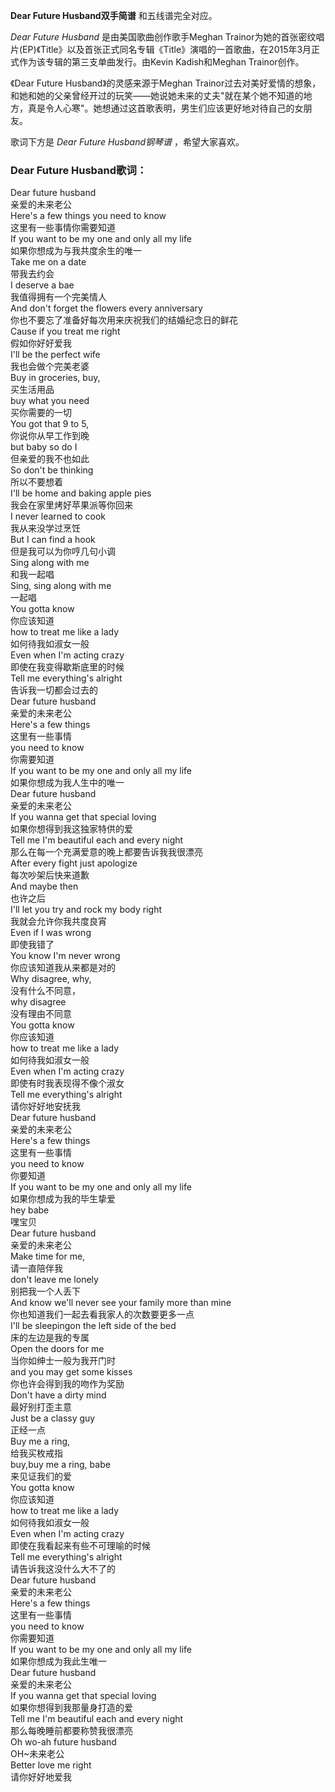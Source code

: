 

**Dear Future Husband双手简谱** 和五线谱完全对应。

_Dear Future Husband_ 是由美国歌曲创作歌手Meghan
Trainor为她的首张密纹唱片(EP)《Title》以及首张正式同名专辑《Title》演唱的一首歌曲，在2015年3月正式作为该专辑的第三支单曲发行。由Kevin
Kadish和Meghan Trainor创作。

《Dear Future Husband》的灵感来源于Meghan
Trainor过去对美好爱情的想象，和她和她的父亲曾经开过的玩笑——她说她未来的丈夫"就在某个她不知道的地方，真是令人心寒"。她想通过这首歌表明，男生们应该更好地对待自己的女朋友。

歌词下方是 _Dear Future Husband钢琴谱_ ，希望大家喜欢。

### Dear Future Husband歌词：

Dear future husband  
亲爱的未来老公  
Here's a few things you need to know  
这里有一些事情你需要知道  
If you want to be my one and only all my life  
如果你想成为与我共度余生的唯一  
Take me on a date  
带我去约会  
I deserve a bae  
我值得拥有一个完美情人  
And don't forget the flowers every anniversary  
你也不要忘了准备好每次用来庆祝我们的结婚纪念日的鲜花  
Cause if you treat me right  
假如你好好爱我  
I'll be the perfect wife  
我也会做个完美老婆  
Buy in groceries, buy,  
买生活用品  
buy what you need  
买你需要的一切  
You got that 9 to 5,  
你说你从早工作到晚  
but baby so do I  
但亲爱的我不也如此  
So don't be thinking  
所以不要想着  
I'll be home and baking apple pies  
我会在家里烤好苹果派等你回来  
I never learned to cook  
我从来没学过烹饪  
But I can find a hook  
但是我可以为你哼几句小调  
Sing along with me  
和我一起唱  
Sing, sing along with me  
一起唱  
You gotta know  
你应该知道  
how to treat me like a lady  
如何待我如淑女一般  
Even when I'm acting crazy  
即使在我变得歇斯底里的时候  
Tell me everything's alright  
告诉我一切都会过去的  
Dear future husband  
亲爱的未来老公  
Here's a few things  
这里有一些事情  
you need to know  
你需要知道  
If you want to be my one and only all my life  
如果你想成为我人生中的唯一  
Dear future husband  
亲爱的未来老公  
If you wanna get that special loving  
如果你想得到我这独家特供的爱  
Tell me I'm beautiful each and every night  
那么在每一个充满爱意的晚上都要告诉我我很漂亮  
After every fight just apologize  
每次吵架后快来道歉  
And maybe then  
也许之后  
I'll let you try and rock my body right  
我就会允许你我共度良宵  
Even if I was wrong  
即使我错了  
You know I'm never wrong  
你应该知道我从来都是对的  
Why disagree, why,  
没有什么不同意，  
why disagree  
没有理由不同意  
You gotta know  
你应该知道  
how to treat me like a lady  
如何待我如淑女一般  
Even when I'm acting crazy  
即使有时我表现得不像个淑女  
Tell me everything's alright  
请你好好地安抚我  
Dear future husband  
亲爱的未来老公  
Here's a few things  
这里有一些事情  
you need to know  
你要知道  
If you want to be my one and only all my life  
如果你想成为我的毕生挚爱  
hey babe  
嘿宝贝  
Dear future husband  
亲爱的未来老公  
Make time for me,  
请一直陪伴我  
don't leave me lonely  
别把我一个人丢下  
And know we'll never see your family more than mine  
你也知道我们一起去看我家人的次数要更多一点  
I'll be sleepingon the left side of the bed  
床的左边是我的专属  
Open the doors for me  
当你如绅士一般为我开门时  
and you may get some kisses  
你也许会得到我的吻作为奖励  
Don't have a dirty mind  
最好别打歪主意  
Just be a classy guy  
正经一点  
Buy me a ring,  
给我买枚戒指  
buy,buy me a ring, babe  
来见证我们的爱  
You gotta know  
你应该知道  
how to treat me like a lady  
如何待我如淑女一般  
Even when I'm acting crazy  
即使在我看起来有些不可理喻的时候  
Tell me everything's alright  
请告诉我这没什么大不了的  
Dear future husband  
亲爱的未来老公  
Here's a few things  
这里有一些事情  
you need to know  
你需要知道  
If you want to be my one and only all my life  
如果你想成为我此生唯一  
Dear future husband  
亲爱的未来老公  
If you wanna get that special loving  
如果你想得到我那量身打造的爱  
Tell me I'm beautiful each and every night  
那么每晚睡前都要称赞我很漂亮  
Oh wo-ah future husband  
OH~未来老公  
Better love me right  
请你好好地爱我

